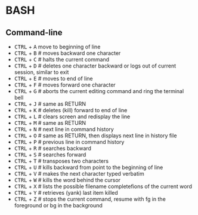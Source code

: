 
BASH
====

Command-line
------------

  - <kbd>CTRL</kbd> + <kbd>A</kbd>  move to beginning of line
  - <kbd>CTRL</kbd> + <kbd>B</kbd>  # moves backward one character
  - <kbd>CTRL</kbd> + <kbd>C</kbd>  # halts the current command
  - <kbd>CTRL</kbd> + <kbd>D</kbd>  # deletes one character backward or logs out of current session, similar to exit
  - <kbd>CTRL</kbd> + <kbd>E</kbd>  # moves to end of line
  - <kbd>CTRL</kbd> + <kbd>F</kbd>  # moves forward one character
  - <kbd>CTRL</kbd> + <kbd>G</kbd>  # aborts the current editing command and ring the terminal bell
  - <kbd>CTRL</kbd> + <kbd>J</kbd>  # same as RETURN
  - <kbd>CTRL</kbd> + <kbd>K</kbd>  # deletes (kill) forward to end of line
  - <kbd>CTRL</kbd> + <kbd>L</kbd>  # clears screen and redisplay the line
  - <kbd>CTRL</kbd> + <kbd>M</kbd>  # same as RETURN
  - <kbd>CTRL</kbd> + <kbd>N</kbd>  # next line in command history
  - <kbd>CTRL</kbd> + <kbd>O</kbd>  # same as RETURN, then displays next line in history file
  - <kbd>CTRL</kbd> + <kbd>P</kbd>  # previous line in command history
  - <kbd>CTRL</kbd> + <kbd>R</kbd>  # searches backward
  - <kbd>CTRL</kbd> + <kbd>S</kbd>  # searches forward
  - <kbd>CTRL</kbd> + <kbd>T</kbd>  # transposes two characters
  - <kbd>CTRL</kbd> + <kbd>U</kbd>  # kills backward from point to the beginning of line
  - <kbd>CTRL</kbd> + <kbd>V</kbd>  # makes the next character typed verbatim
  - <kbd>CTRL</kbd> + <kbd>W</kbd>  # kills the word behind the cursor
  - <kbd>CTRL</kbd> + <kbd>X</kbd>  # lists the possible filename completefions of the current word
  - <kbd>CTRL</kbd> + <kbd>Y</kbd>  # retrieves (yank) last item killed
  - <kbd>CTRL</kbd> + <kbd>Z</kbd>  # stops the current command, resume with fg in the foreground or bg in the background
